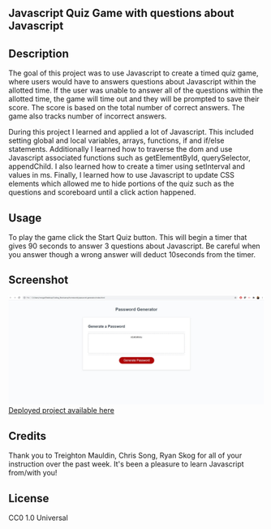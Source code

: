 ## Javascript Quiz Game with questions about Javascript
## Description
The goal of this project was to use Javascript to create a timed quiz game, where users would have to answers questions about Javascript within the allotted time. If the user was unable to answer all of the questions within the allotted time, the game will time out and they will be prompted to save their score. The score is based on the total number of correct answers. The game also tracks number of incorrect answers.

During this project I learned and applied a lot of Javascript. This included setting global and local variables, arrays, functions, if and if/else statements. Additionally I learned how to traverse the dom and use Javascript associated functions such as getElementById, querySelector, appendChild. I also learned how to create a timer using setInterval and values in ms. Finally, I learned how to use Javascript to update CSS elements which allowed me to hide portions of the quiz such as the questions and scoreboard until a click action happened. 
## Usage
To play the game click the Start Quiz button. This will begin a timer that gives 90 seconds to answer 3 questions about Javascript. Be careful when you answer though a wrong answer will deduct 10seconds from the timer.
## Screenshot
![project](https://github.com/mrogers23458/password-generator/blob/master/assets/SSforreadme.jpg)
[Deployed project available here](https://mrogers23458.github.io/password-generator/)

## Credits

Thank you to Treighton Mauldin, Chris Song, Ryan Skog for all of your instruction over the past week. It's been a pleasure to learn Javascript from/with you!
## License

CC0 1.0 Universal